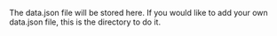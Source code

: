The data.json file will be stored here. If you would like to add your own data.json file, this is the directory to do it.